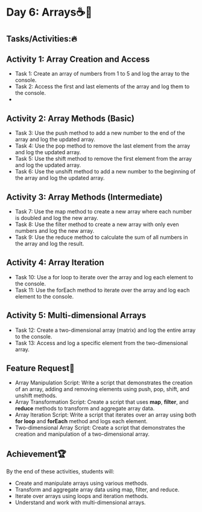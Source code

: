 # Day 6: Arrays☕🚀
## Tasks/Activities:🔥
## Activity 1: Array Creation and Access

- Task 1: Create an array of numbers from 1 to 5 and log the array to the console.
- Task 2: Access the first and last elements of the array and log them to the console.
- 
## Activity 2: Array Methods (Basic)

- Task 3: Use the push method to add a new number to the end of the array and log the updated array.
- Task 4: Use the pop method to remove the last element from the array and log the updated array.
- Task 5: Use the shift method to remove the first element from the array and log the updated array.
- Task 6: Use the unshift method to add a new number to the beginning of the array and log the updated array.

## Activity 3: Array Methods (Intermediate)

- Task 7: Use the map method to create a new array where each number is doubled and log the new array.
- Task 8: Use the filter method to create a new array with only even numbers and log the new array.
- Task 9: Use the reduce method to calculate the sum of all numbers in the array and log the result.

## Activity 4: Array Iteration

- Task 10: Use a for loop to iterate over the array and log each element to the console.
- Task 11: Use the forEach method to iterate over the array and log each element to the console.

## Activity 5: Multi-dimensional Arrays

- Task 12: Create a two-dimensional array (matrix) and log the entire array to the console.
- Task 13: Access and log a specific element from the two-dimensional array.

## Feature Request👀
- Array Manipulation Script: Write a script that demonstrates the creation of an array, adding and removing elements using push, pop, shift, and unshift methods.
- Array Transformation Script: Create a script that uses **map**, **filter**, and **reduce** methods to transform and aggregate array data.
- Array Iteration Script: Write a script that iterates over an array using both **for loop** and **forEach** method and logs each element.
- Two-dimensional Array Script: Create a script that demonstrates the creation and manipulation of a two-dimensional array.

## Achievement🏆
By the end of these activities, students will:

- Create and manipulate arrays using various methods.
- Transform and aggregate array data using map, filter, and reduce.
- Iterate over arrays using loops and iteration methods.
- Understand and work with multi-dimensional arrays.
